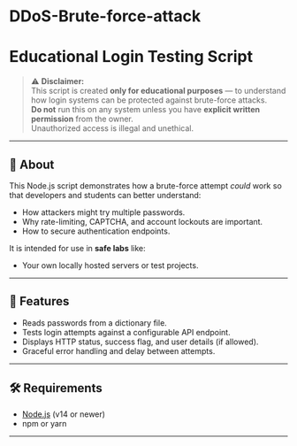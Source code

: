 # DDoS-Brute-force-attack

# Educational Login Testing Script

> ⚠️ **Disclaimer:**  
> This script is created **only for educational purposes** — to understand how login systems can be protected against brute-force attacks.  
> **Do not** run this on any system unless you have **explicit written permission** from the owner.  
> Unauthorized access is illegal and unethical.

---

## 📌 About

This Node.js script demonstrates how a brute-force attempt *could* work so that developers and students can better understand:

- How attackers might try multiple passwords.
- Why rate-limiting, CAPTCHA, and account lockouts are important.
- How to secure authentication endpoints.

It is intended for use in **safe labs** like:


- Your own locally hosted servers or test projects.

---

## 🚀 Features

- Reads passwords from a dictionary file.
- Tests login attempts against a configurable API endpoint.
- Displays HTTP status, success flag, and user details (if allowed).
- Graceful error handling and delay between attempts.

---

## 🛠️ Requirements

- [Node.js](https://nodejs.org/) (v14 or newer)
- npm or yarn

---

